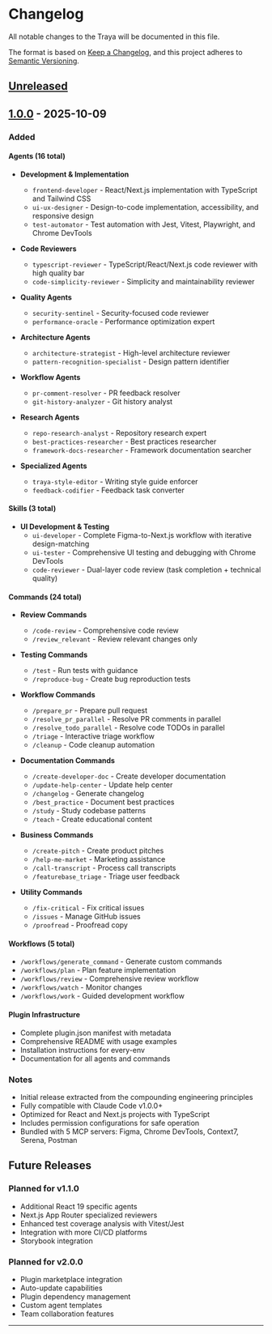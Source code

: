# Changelog

All notable changes to the Traya will be documented in this file.

The format is based on [Keep a Changelog](https://keepachangelog.com/en/1.0.0/),
and this project adheres to [Semantic Versioning](https://semver.org/spec/v2.0.0.html).

## [Unreleased]

## [1.0.0] - 2025-10-09

### Added

#### Agents (16 total)
- **Development & Implementation**
  - `frontend-developer` - React/Next.js implementation with TypeScript and Tailwind CSS
  - `ui-ux-designer` - Design-to-code implementation, accessibility, and responsive design
  - `test-automator` - Test automation with Jest, Vitest, Playwright, and Chrome DevTools

- **Code Reviewers**
  - `typescript-reviewer` - TypeScript/React/Next.js code reviewer with high quality bar
  - `code-simplicity-reviewer` - Simplicity and maintainability reviewer

- **Quality Agents**
  - `security-sentinel` - Security-focused code reviewer
  - `performance-oracle` - Performance optimization expert

- **Architecture Agents**
  - `architecture-strategist` - High-level architecture reviewer
  - `pattern-recognition-specialist` - Design pattern identifier

- **Workflow Agents**
  - `pr-comment-resolver` - PR feedback resolver
  - `git-history-analyzer` - Git history analyst

- **Research Agents**
  - `repo-research-analyst` - Repository research expert
  - `best-practices-researcher` - Best practices researcher
  - `framework-docs-researcher` - Framework documentation searcher

- **Specialized Agents**
  - `traya-style-editor` - Writing style guide enforcer
  - `feedback-codifier` - Feedback task converter

#### Skills (3 total)
- **UI Development & Testing**
  - `ui-developer` - Complete Figma-to-Next.js workflow with iterative design-matching
  - `ui-tester` - Comprehensive UI testing and debugging with Chrome DevTools
  - `code-reviewer` - Dual-layer code review (task completion + technical quality)

#### Commands (24 total)
- **Review Commands**
  - `/code-review` - Comprehensive code review
  - `/review_relevant` - Review relevant changes only

- **Testing Commands**
  - `/test` - Run tests with guidance
  - `/reproduce-bug` - Create bug reproduction tests

- **Workflow Commands**
  - `/prepare_pr` - Prepare pull request
  - `/resolve_pr_parallel` - Resolve PR comments in parallel
  - `/resolve_todo_parallel` - Resolve code TODOs in parallel
  - `/triage` - Interactive triage workflow
  - `/cleanup` - Code cleanup automation

- **Documentation Commands**
  - `/create-developer-doc` - Create developer documentation
  - `/update-help-center` - Update help center
  - `/changelog` - Generate changelog
  - `/best_practice` - Document best practices
  - `/study` - Study codebase patterns
  - `/teach` - Create educational content

- **Business Commands**
  - `/create-pitch` - Create product pitches
  - `/help-me-market` - Marketing assistance
  - `/call-transcript` - Process call transcripts
  - `/featurebase_triage` - Triage user feedback

- **Utility Commands**
  - `/fix-critical` - Fix critical issues
  - `/issues` - Manage GitHub issues
  - `/proofread` - Proofread copy

#### Workflows (5 total)
- `/workflows/generate_command` - Generate custom commands
- `/workflows/plan` - Plan feature implementation
- `/workflows/review` - Comprehensive review workflow
- `/workflows/watch` - Monitor changes
- `/workflows/work` - Guided development workflow

#### Plugin Infrastructure
- Complete plugin.json manifest with metadata
- Comprehensive README with usage examples
- Installation instructions for every-env
- Documentation for all agents and commands

### Notes
- Initial release extracted from the compounding engineering principles
- Fully compatible with Claude Code v1.0.0+
- Optimized for React and Next.js projects with TypeScript
- Includes permission configurations for safe operation
- Bundled with 5 MCP servers: Figma, Chrome DevTools, Context7, Serena, Postman

## Future Releases

### Planned for v1.1.0
- Additional React 19 specific agents
- Next.js App Router specialized reviewers
- Enhanced test coverage analysis with Vitest/Jest
- Integration with more CI/CD platforms
- Storybook integration

### Planned for v2.0.0
- Plugin marketplace integration
- Auto-update capabilities
- Plugin dependency management
- Custom agent templates
- Team collaboration features

---

[Unreleased]: https://github.com/shivrajkumar/traya-marketplace/compare/v1.0.0...HEAD
[1.0.0]: https://github.com/shivrajkumar/traya-marketplace/releases/tag/v1.0.0
